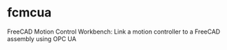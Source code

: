 # fcmcua
FreeCAD Motion Control Workbench: Link a motion controller to a FreeCAD assembly using OPC UA

